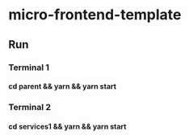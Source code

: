 # micro-frontend-template

## Run
### Terminal 1
#### cd parent && yarn && yarn start
### Terminal 2
#### cd services1 && yarn && yarn start

